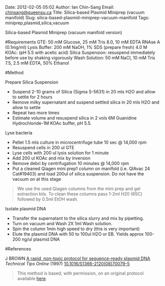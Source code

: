 Date: 2012-02-05 05:02
Author: Ian Chin-Sang
Email: chinsang@queensu.ca
Title: Silica-based Plasmid Miniprep (vacuum manifold)
Slug: silica-based-plasmid-miniprep-vacuum-manifold
Tags: miniprep,plasmid,silica,vacuum

Silica-based Plasmid Miniprep (vacuum manifold version)





#Requirements
GTE: 50 mM Glucose, 25 mM Tris 8.0, 10 mM EDTA  RNAse A (0.1mg/ml)
Lysis Buffer: 200 mM NaOH, 1% SDS (prepare fresh)
4.0 M KOAc: (pH 5.5 with acetic acid)
Silica Suspension: resuspend immediately before use by shaking vigorously
Wash Solution: 50 mM NaCl, 10 mM Tris 7.5, 2.5 mM EDTA, 50% Ethanol

#Method

Prepare Silica Suspension

* Suspend 2-10  grams of Silica (Sigma S-5631) in 20 mls H2O and allow to settle for 2 hours
* Remove milky supernatant and suspend settled silica in 20 mls H2O and allow to settle
* Repeat two more times
* Estimate volume and resuspend silica in 2 vols 6M Guanidine Hydrochloride-1M KOAc buffer, pH 5.5.




Lyse bacteria

* Pellet 1.5 mls culture in microcentrifuge tube 10 sec @ 14,000 rpm
* Resuspend cells in 200 ul GTE
* Lyse cells with 200 ul lysis solution for 1 minute
* Add 200 ul KOAc and mix by inversion
* Remove debri by centrifugation 10 minutes @ 14,000 rpm
* Put a cleaned Qiagen mini prep1 column on manifold (i.e. QIAvac 24 Cat#19403) and load  200ul of silica suspension. Do not have the vacuum on at this stage



>We use the used Qiagen columns from the mini prep and gel extraction kits. To clean these columns pass 1-2ml H20 (65C) followed by 0.5ml EtOH wash.


Isolate plasmid DNA

* Transfer the supernatant to the silica slurry and mix by pipetting.
* Turn on vacuum and Wash 2X 1ml Wash solution.
* Spin the column 1min high speed to dry (this is very important)
* Elute the plasmid DNA with 50 to 100ul  H2O or EB. Yields approx 100-200 ng/ul plasmid DNA





#References


J BROWN [A rapid, non-toxic protocol for sequence-ready plasmid DNA](http://dx.doi.org/10.1016/S1366-2120(08)70079-5) _Technical Tips Online_ (1997)
[10.1016/S1366-2120(08)70079-5](http://dx.doi.org/10.1016/S1366-2120(08)70079-5)





>This method is based, with permission, on an original protocol available [here](doi:10.1016/S1366-2120(08)70079-5).


